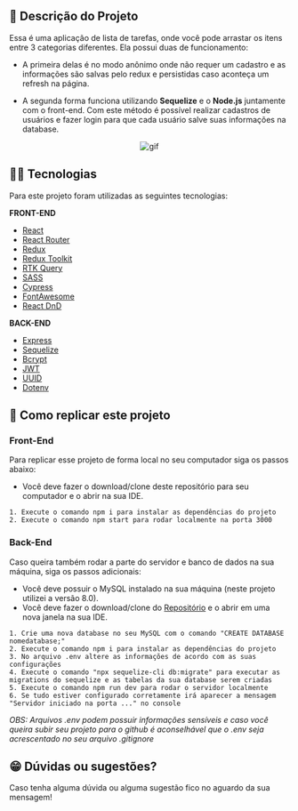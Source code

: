 ## :ledger: Descrição do Projeto

Essa é uma aplicação de lista de tarefas, onde você pode arrastar os itens entre 3 categorias diferentes. Ela possui duas de funcionamento:

- A primeira delas é no modo anônimo onde não requer um cadastro e as informações são salvas pelo redux e persistidas caso aconteça um refresh na página.

- A segunda forma funciona utilizando **Sequelize** e o **Node.js** juntamente com o front-end. Com este método é possível realizar cadastros de usuários e fazer login para que cada usuário salve suas informações na database.

<p align="center">
<img alt="gif" src="https://media2.giphy.com/media/audXC31R5yFycYqWaZ/giphy.gif?cid=790b76112cf40aed7e826bfca8b829258764ac44c7b1e055&rid=giphy.gif&ct=g" />
</p>

## :man_technologist: Tecnologias

Para este projeto foram utilizadas as seguintes tecnologias:

**FRONT-END**

- [React](https://pt-br.reactjs.org/)
- [React Router](https://reactrouter.com/)
- [Redux](https://redux.js.org/)
- [Redux Toolkit](https://redux-toolkit.js.org/)
- [RTK Query](https://redux-toolkit.js.org/rtk-query/overview)
- [SASS](https://sass-lang.com/)
- [Cypress](https://www.cypress.io/)
- [FontAwesome](https://fontawesome.com/)
- [React DnD](https://react-dnd.github.io/react-dnd/about)

**BACK-END**

- [Express](https://expressjs.com/pt-br/)
- [Sequelize](https://sequelize.org/)
- [Bcrypt](https://www.npmjs.com/package/bcrypt)
- [JWT](https://jwt.io/)
- [UUID](https://www.uuidgenerator.net/)
- [Dotenv](https://www.npmjs.com/package/dotenv)

## :dvd: Como replicar este projeto

### Front-End

Para replicar esse projeto de forma local no seu computador siga os passos abaixo:

- Você deve fazer o download/clone deste repositório para seu computador e o abrir na sua IDE.

```
1. Execute o comando npm i para instalar as dependências do projeto
2. Execute o comando npm start para rodar localmente na porta 3000
```

### Back-End

Caso queira também rodar a parte do servidor e banco de dados na sua máquina, siga os passos adicionais:

- Você deve possuir o MySQL instalado na sua máquina (neste projeto utilizei a versão 8.0).
- Você deve fazer o download/clone do [Repositório](https://github.com/rodhenr/ToDo-List-BackEnd) e o abrir em uma nova janela na sua IDE.

```
1. Crie uma nova database no seu MySQL com o comando "CREATE DATABASE nomedatabase;"
2. Execute o comando npm i para instalar as dependências do projeto
3. No arquivo .env altere as informações de acordo com as suas configurações
4. Execute o comando "npx sequelize-cli db:migrate" para executar as migrations do sequelize e as tabelas da sua database serem criadas
5. Execute o comando npm run dev para rodar o servidor localmente
6. Se tudo estiver configurado corretamente irá aparecer a mensagem "Servidor iniciado na porta ..." no console
```

_OBS: Arquivos .env podem possuir informações sensíveis e caso você queira subir seu projeto para o github é aconselhável que o .env seja acrescentado no seu arquivo .gitignore_

## :grin: Dúvidas ou sugestões?

Caso tenha alguma dúvida ou alguma sugestão fico no aguardo da sua mensagem!
